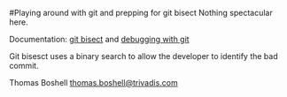 #Playing around with git and prepping for git bisect
Nothing spectacular here.

Documentation:  [git bisect](https://git-scm.com/docs/git-bisect) and [debugging with git](https://git-scm.com/book/en/v2/Git-Tools-Debugging-with-Git)

Git bisesct uses a binary search to allow the developer to identify the bad commit.

Thomas Boshell
thomas.boshell@trivadis.com
